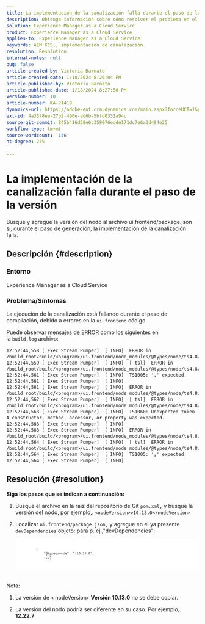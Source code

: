 ```yaml
---
title: La implementación de la canalización falla durante el paso de la versión
description: Obtenga información sobre cómo resolver el problema en el que la implementación de la canalización falla en el paso de generación.
solution: Experience Manager as a Cloud Service
product: Experience Manager as a Cloud Service
applies-to: Experience Manager as a Cloud Service
keywords: AEM KCS,, implementación de canalización
resolution: Resolution
internal-notes: null
bug: false
article-created-by: Victoria Barnato
article-created-date: 1/18/2024 8:26:04 PM
article-published-by: Victoria Barnato
article-published-date: 1/18/2024 8:27:50 PM
version-number: 10
article-number: KA-21419
dynamics-url: https://adobe-ent.crm.dynamics.com/main.aspx?forceUCI=1&pagetype=entityrecord&etn=knowledgearticle&id=15fe1acb-3fb6-ee11-a569-6045bd006b25
exl-id: 4a3378ee-27b2-490e-ad6b-5bfd0331a94c
source-git-commit: 845b416d58e6c359076edde171dc7e6a3d494e25
workflow-type: tm+mt
source-wordcount: '146'
ht-degree: 25%

---
```


# La implementación de la canalización falla durante el paso de la versión


Busque y agregue la versión del nodo al archivo ui.frontend/package.json si, durante el paso de generación, la implementación de la canalización falla.

## Descripción {#description}


### <b>Entorno</b>

Experience Manager as a Cloud Service



### <b>Problema/Síntomas</b>

La ejecución de la canalización está fallando durante el paso de compilación, debido a errores en la `ui.frontend` código.

Puede observar mensajes de ERROR como los siguientes en la `build.log` archivo:




```
12:52:44,558 [ Exec Stream Pumper]  [ INFO]  ERROR in /build_root/build/<program>/ui.frontend/node_modules/@types/node/ts4.8/util.d.ts
12:52:44,559 [ Exec Stream Pumper]  [ INFO]  [ tsl]  ERROR in /build_root/build/<program>/ui.frontend/node_modules/@types/node/ts4.8/util.d.ts(1485,42)
12:52:44,561 [ Exec Stream Pumper]  [ INFO]  TS1005: ',' expected.
12:52:44,561 [ Exec Stream Pumper]  [ INFO] 
12:52:44,561 [ Exec Stream Pumper]  [ INFO]  ERROR in /build_root/build/<program>/ui.frontend/node_modules/@types/node/ts4.8/util.d.ts
12:52:44,562 [ Exec Stream Pumper]  [ INFO]  [ tsl]  ERROR in /build_root/build/<program>/ui.frontend/node_modules/@types/node/ts4.8/util.d.ts(1485,44)
12:52:44,563 [ Exec Stream Pumper]  [ INFO]  TS1068: Unexpected token. A constructor, method, accessor, or property was expected.
12:52:44,563 [ Exec Stream Pumper]  [ INFO] 
12:52:44,563 [ Exec Stream Pumper]  [ INFO]  ERROR in /build_root/build/<program>/ui.frontend/node_modules/@types/node/ts4.8/util.d.ts
12:52:44,564 [ Exec Stream Pumper]  [ INFO]  [ tsl]  ERROR in /build_root/build/<program>/ui.frontend/node_modules/@types/node/ts4.8/util.d.ts(1485,57)
12:52:44,564 [ Exec Stream Pumper]  [ INFO]  TS1005: ';' expected.
12:52:44,564 [ Exec Stream Pumper]  [ INFO]
```



## Resolución {#resolution}

<b>Siga los pasos que se indican a continuación:</b>
1. Busque el archivo en la raíz del repositorio de Git `pom.xml,` y busque la versión del nodo, por ejemplo,. `<nodeVersion>v10.13.0</nodeVersion>`


2. Localizar `ui.frontend/package.json,` y agregue en el ya presente `devDependencies` objeto: para p. ej.,&quot;devDependencies&quot;:

   ![](assets/007186ff-51eb-ed11-a7c6-6045bd006e5a.png)



<br>Nota:<br>


1. La versión de `<` nodeVersion`>` <b>Versión 10.13.0</b> no se debe copiar.


2. La versión del nodo podría ser diferente en su caso. Por ejemplo,. <b>12.22.7</b>
